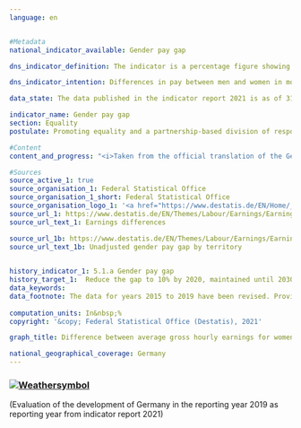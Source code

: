 ```yaml
---
language: en    


#Metadata    
national_indicator_available: Gender pay gap    

dns_indicator_definition: The indicator is a percentage figure showing the gender pay gap as the ratio of the average gross hourly earnings for women to the average gross hourly wage of men.    

dns_indicator_intention: Differences in pay between men and women in modern working societies are a sign of social inequality. A narrowing of pay disparities is an indicator of progress on the road to equality. The German Government has therefore been pursuing the target of reducing the pay gap to 10% by 2020 and maintaining it until 2030.    

data_state: The data published in the indicator report 2021 is as of 31.12.2020. The data shown on the DNS-Online-Platform is updated regularly, so that more current data may be available online than published in the indicator report 2021.    

indicator_name: Gender pay gap    
section: Equality    
postulate: Promoting equality and a partnership-based division of responsibilities    

#Content    
content_and_progress: "<i>Taken from the official translation of the German Sustainable Development Strategy</i><br><br>The indicator presented here shows the unadjusted gender pay gap. It simply uses the percentage ratio between the average gross hourly rates of pay. Factors such as qualification levels, hours worked and occupational experience profiles are not taken into account.<br><br>The data for the indicator are based on the four-yearly wage structure survey conducted by the statistical offices of the Länder in the form of a representative sample survey with a disclosure obligation covering a maximum total of 60,000 businesses. On the basis of these data, results are calculated, broken down by age group, education level, performance group, activity category, collective agreement coverage, company size class and economic sector, and the resulting adjusted gender pay gap (GPG) is published. For the interim years, the rates of change from the quarterly wage survey are used to extrapolate the unadjusted GPG. When the adjusted and the unadjusted GPG are calculated, the EU categorisation is used, in which employees in agriculture, forestry and fishing and in public administration, defence and compulsory social security as well as employees of microenterprises are not taken into account.<br><br>According to provisional figures, the average unadjusted gender pay gap between women and men in 2019 was 19%. This means that the average gross hourly pay earned by women was about a fifth lower than that earned by men. Over the longer term, a slow but steady narrowing of the unadjusted gender pay gap is evident in the whole of Germany. It stood at 22% in 2014, which is three percentage points higher than in 2019. If the trend recorded over the last five years continues, the target will not be achieved in 2020 or in 2030.<br><br>At the same time, the picture for Germany is not a uniform one. There are considerable differences between Länder: the highest unadjusted GPG in 2019 was 25% in Bremen, while in Mecklenburg-Western Pomerania and in Thuringia the gap was only 6%. Pay levels generally, however, were lower in Mecklenburg-Western Pomerania and Thuringia than in Bremen.<br><br>Investigations into the causal factors behind the GPG can be conducted every four years on the basis of the detailed results of the wage structure survey. The latest available findings date from 2018. The factors that determine pay differentials are subject to long-term evolution processes and are therefore fairly stable over the course of time. The findings show that structural causes account for 71% of the gender pay gap, in other words the differences are partly due to the fact that women often work in sectors and occupations where pay rates are low, and they more rarely attain managerial positions. They are also more likely than men to work part-time or to have mini-jobs. The remaining 29% of the pay differential corresponds to the adjusted GPG of 6% in 2018. Compared with the unadjusted GPG, the adjusted GPG figure is considerably more uniform across the Länder. In 2018, the adjusted gap ranged from 4% in Berlin to 7% in Baden-Württemberg, Bavaria, Bremen, Hamburg and Saxony.<br><br>Comparative figures for the European Union are also available for 2018. At 20%, the unadjusted gender pay gap in Germany for 2018 lay considerably above the provisional European Union average of 15%. Of the 28 EU states in 2018, only Estonia, with 22% had a higher gender pay gap. The countries with the lowest gender differentials in gross hourly pay were Luxembourg, with 1%, and Romania, with 2%."    

#Sources    
source_active_1: true
source_organisation_1: Federal Statistical Office
source_organisation_1_short: Federal Statistical Office
source_organisation_logo_1: '<a href="https://www.destatis.de/EN/Home/_node.html"><img src="https://g205sdgs.github.io/sdg-indicators/public/LogosEn/destatis.png" alt=" Federal Statistical Office" title="Click here to visit the homepage of the organization" style="border: transparent"/></a>'
source_url_1: https://www.destatis.de/EN/Themes/Labour/Earnings/Earnings-Earnings-Differences/_node.html                        
source_url_text_1: Earnings differences                        

source_url_1b: https://www.destatis.de/EN/Themes/Labour/Earnings/Earnings-Earnings-Differences/_node.html#sprg266370                        
source_url_text_1b: Unadjusted gender pay gap by territory                        
    

history_indicator_1: 5.1.a Gender pay gap                    
history_target_1:  Reduce the gap to 10% by 2020, maintained until 2030    
data_keywords:    
data_footnote: The data for years 2015 to 2019 have been revised. Provisional data for 2020.    
    
computation_units: In&nbsp;%     
copyright: '&copy; Federal Statistical Office (Destatis), 2021'    

graph_title: Difference between average gross hourly earnings for women and men    

national_geographical_coverage: Germany    
---    
```

<div>
  <div class="my-header">
    <h3>
      <a href="https://sustainabledevelopment-deutschland.github.io/en/status/"><img src="https://g205sdgs.github.io/sdg-indicators/public/Wettersymbole/Wolke.png" title="The indicator is 'off track'. Although it is developing in the desired direction, the target will be missed significantly if the development continues." alt="Weathersymbol" />
      </a>
    </h3>
  </div>
  <div class="my-header-note">
    <span> (Evaluation of the development of Germany in the reporting year 2019 as reporting year from indicator report 2021)</span>
  </div>
</div>